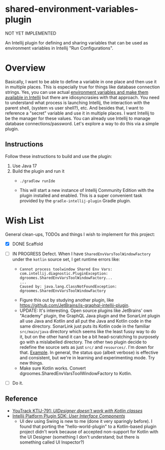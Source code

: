 # shared-environment-variables-plugin

NOT YET IMPLEMENTED

An Intellij plugin for defining and sharing variables that can be used as environment variables in Intellij "Run Configurations".


# Overview

Basically, I want to be able to define a variable in one place and then use it in multiple places. This is especially
true for things like database connection strings. Yes, you can use actual [environment variables and make them available in Intellij](https://stackoverflow.com/questions/45696203/intellij-idea-global-environment-variable-configuration)
but there are idiosyncrasies with that approach. You need to understand what process is launching Intellij, the interaction
with the parent shell, (system vs user shell?), etc. And besides that, I want to reference a "secret" variable and use
it in multiple places. I want Intellij to be the manager for these values. You can already use Intellij to manage
database connections/password. Let's explore a way to do this via a simple plugin.


## Instructions

Follow these instructions to build and use the plugin:

1. Use Java 17
2. Build the plugin and run it
   * ```shell
     ./gradlew runIde
     ```
   * This will start a new instance of Intellij Community Edition with the plugin installed and enabled. This is a super
     convenient task provided by the `gradle-intellij-plugin` Gradle plugin.


# Wish List

General clean-ups, TODOs and things I wish to implement for this project:

* [x] DONE Scaffold
* [ ] IN PROGRESS Defect. When I have `SharedEnvVarsToolWindowFactory` under the `kotlin` source set, I get runtime errors like:
  * ```text
    Cannot process toolwindow Shared Env Vars:
    com.intellij.diagnostic.PluginException: dgroomes.SharedEnvVarsToolWindowFactory...
    ...
    Caused by: java.lang.ClassNotFoundException: dgroomes.SharedEnvVarsToolWindowFactory
    ```
  * Figure this out by studying another plugin, like <https://github.com/JetBrains/js-graphql-intellij-plugin>.
  * UPDATE: It's interesting. Open source plugins like JetBrains' own "Academy" plugin, the GraphQL Java plugin and the
    SonarLint plugin all use Java and Kotlin and all put the Java and Kotlin code in the same directory. SonarLink just
    puts its Kotlin code in the familiar `src/main/java` directory which seems like the least fussy way to do it, but
    on the other hand it can be a bit head-scratching to purposely go with a mislabelled directory. The other two plugin
    decide to redefine the source sets as just `src/` and `resources/`. I'm down for that. [Example](https://github.com/JetBrains/educational-plugin/blob/a15bccbe66bb4c6d9bccaf68d7e8a4668dc1b922/build.gradle.kts#L169).
    In general, the status quo (albeit verbose) is effective and consistent, but we're in learning and experimenting
    mode. Try new things.
  * Make sure Kotlin works. Convert dgroomes.SharedEnvVarsToolWindowFactory to Kotlin. 
* [ ] Do it.


## Reference

* [YouTrack KTIJ-791: *UIDesigner doesn't work with Kotlin classes*](https://youtrack.jetbrains.com/issue/KTIJ-791)
* [Intellij Platform Plugin SDK: *User Interface Components*](https://plugins.jetbrains.com/docs/intellij/user-interface-components.html)
  * UI dev using Swing is new to me (done it very sparingly before). I found that porting the "hello-world-plugin" to a
    Kotlin-based plugin project didn't work because of accepted non-support for Kotlin with the UI Designer (something I
    don't understand; but there is something called UI Inspector?)
